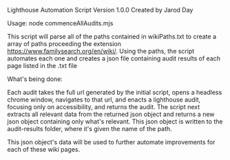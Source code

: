 Lighthouse Automation Script
Version 1.0.0
Created by Jarod Day

Usage: node commenceAllAudits.mjs

This script will parse all of the paths contained in wikiPaths.txt to create a array of paths proceeding the extension https://www.familysearch.org/en/wiki/. Using the paths, the script automates each one and creates a json file containing audit results of each page listed in the .txt file

What's being done:

Each audit takes the full url generated by the initial script, opens a headless chrome window, navigates to that url, and enacts a lighthouse audit, focusing only on accessibility, and returns the audit. The script next extracts all relevant data from the returned json object and returns a new json object containing only what's relevant. This json object is written to the audit-results folder, where it's given the name of the path.

This json object's data will be used to further automate improvements for each of these wiki pages.
